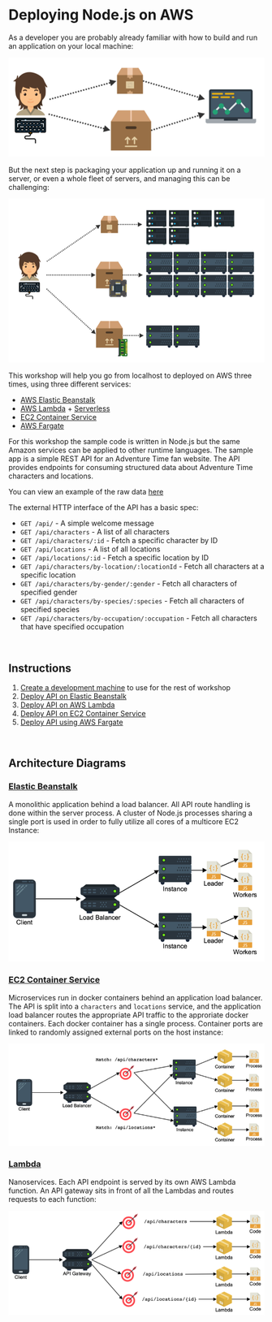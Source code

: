 # Deploying Node.js on AWS

As a developer you are probably already familiar with how to build and run an application on your local machine:

![small localhost](1%20-%20Development%20Environment/images/localhost.png)

But the next step is packaging your application up and running it on a server, or even a whole fleet of servers, and managing this can be challenging:

![large deployment](1%20-%20Development%20Environment/images/deployment.png)

This workshop will help you go from localhost to deployed on AWS three times, using three different services:

- [AWS Elastic Beanstalk](https://aws.amazon.com/elasticbeanstalk/)
- [AWS Lambda](https://aws.amazon.com/lambda/) + [Serverless](https://serverless.com/)
- [EC2 Container Service](https://aws.amazon.com/ecs/)
- [AWS Fargate](https://aws.amazon.com/fargate/)

For this workshop the sample code is written in Node.js but the same Amazon services can be applied to other runtime languages. The sample app is a simple REST API for an Adventure Time fan website. The API provides endpoints for consuming structured data about Adventure Time characters and locations.

You can view an example of the raw data [here](2%20-%20Elastic%20Beanstalk/code/db.json)

The external HTTP interface of the API has a basic spec:

- `GET /api/` - A simple welcome message
- `GET /api/characters` - A list of all characters
- `GET /api/characters/:id` - Fetch a specific character by ID
- `GET /api/locations` - A list of all locations
- `GET /api/locations/:id` - Fetch a specific location by ID
- `GET /api/characters/by-location/:locationId` - Fetch all characters at a specific location
- `GET /api/characters/by-gender/:gender` - Fetch all characters of specified gender
- `GET /api/characters/by-species/:species` - Fetch all characters of specified species
- `GET /api/characters/by-occupation/:occupation` - Fetch all characters that have specified occupation

&nbsp;

## Instructions

1. [Create a development machine](1%20-%20Development%20Environment/) to use for the rest of workshop
2. [Deploy API on Elastic Beanstalk](2%20-%20Elastic%20Beanstalk/)
3. [Deploy API on AWS Lambda](3%20-%20Serverless%20Lambda/)
4. [Deploy API on EC2 Container Service](4%20-%20EC2%20Container%20Service/)
5. [Deploy API using AWS Fargate](5%20-%20AWS%20Fargate/)

&nbsp;

## Architecture Diagrams

### [Elastic Beanstalk](2%20-%20Elastic%20Beanstalk/)

A monolithic application behind a load balancer. All API route handling is done within the server process. A cluster of Node.js processes sharing a single port is used in order to fully utilize all cores of a multicore EC2 Instance:

![elastic beanstalk](1%20-%20Development%20Environment/images/elastic-beanstalk-architecture.png)

### [EC2 Container Service](4%20-%20EC2%20Container%20Service/)

Microservices run in docker containers behind an application load balancer. The API is split into a `characters` and `locations` service, and the application load balancer routes the appropriate API traffic to the approriate docker containers. Each docker container has a single process. Container ports are linked to randomly assigned external ports on the host instance:

![ec2 container service](1%20-%20Development%20Environment/images/ecs-architecture.png)

### [Lambda](3%20-%20Serverless%20Lambda/)

Nanoservices. Each API endpoint is served by its own AWS Lambda function. An API gateway sits in front of all the Lambdas and routes requests to each function:

![lambda](1%20-%20Development%20Environment/images/lambda-architecture.png)
